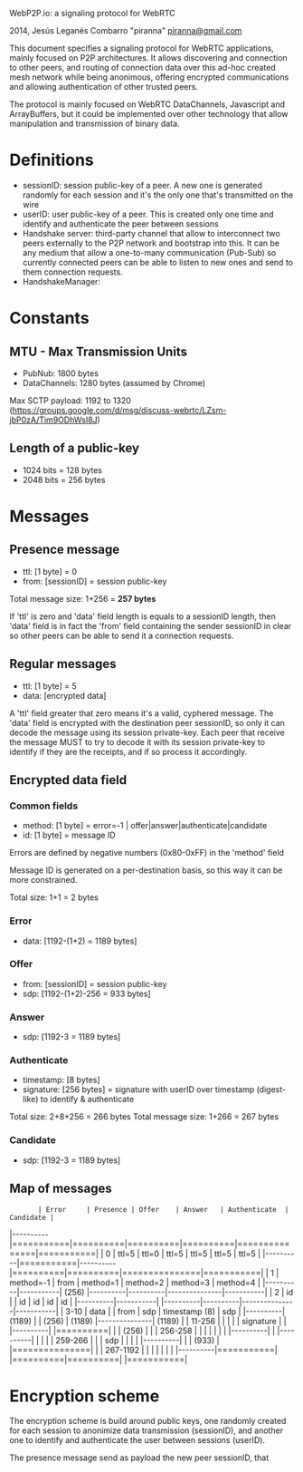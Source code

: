 WebP2P.io: a signaling protocol for WebRTC 

2014, Jesús Leganés Combarro "piranna"
piranna@gmail.com

This document specifies a signaling protocol for WebRTC applications, mainly
focused on P2P architectures. It allows discovering and connection to other
peers, and routing of connection data over this ad-hoc created mesh network
while being anonimous, offering encrypted communications and allowing
authentication of other trusted peers.

The protocol is mainly focused on WebRTC DataChannels, Javascript and
ArrayBuffers, but it could be implemented over other technology that allow
manipulation and transmission of binary data.


# Definitions
 * sessionID: session public-key of a peer. A new one is generated randomly for
   each session and it's the only one that's transmitted on the wire
 * userID: user public-key of a peer. This is created only one time and identify
   and authenticate the peer between sessions
 * Handshake server: third-party channel that allow to interconnect two peers
   externally to the P2P network and bootstrap into this. It can be any medium
   that allow a one-to-many communication (Pub-Sub) so currently connected peers
   can be able to listen to new ones and send to them connection requests.
 * HandshakeManager: 


# Constants

## MTU - Max Transmission Units
 * PubNub: 1800 bytes
 * DataChannels: 1280 bytes (assumed by Chrome)

Max SCTP payload: 1192 to 1320 (https://groups.google.com/d/msg/discuss-webrtc/LZsm-jbP0zA/Tim9ODhWsI8J)


## Length of a public-key
 * 1024 bits = 128 bytes
 * 2048 bits = 256 bytes


# Messages

## Presence message
 * ttl:    [1 byte] = 0
 * from:   [sessionID] = session public-key

Total message size: 1+256 = **257 bytes**

If 'ttl' is zero and 'data' field length is equals to a sessionID length, then
'data' field is in fact the 'from' field containing the sender sessionID in
clear so other peers can be able to send it a connection requests.


## Regular messages
 * ttl:    [1 byte] = 5
 * data:   [encrypted data]

A 'ttl' field greater that zero means it's a valid, cyphered message. The 'data'
field is encrypted with the destination peer sessionID, so only it can decode
the message using its session private-key. Each peer that receive the message
MUST to try to decode it with its session private-key to identify if they are
the receipts, and if so process it accordingly.


## Encrypted data field

### Common fields
 * method: [1 byte] = error=-1 | offer|answer|authenticate|candidate
 * id:     [1 byte] = message ID

Errors are defined by negative numbers (0x80-0xFF) in the 'method' field

Message ID is generated on a per-destination basis, so this way it can be more constrained.

Total size: 1+1 = 2 bytes


### Error
 * data: [1192-(1+2) = 1189 bytes]


### Offer
 * from: [sessionID] = session public-key
 * sdp:  [1192-(1+2)-256 = 933 bytes]


### Answer
 * sdp: [1192-3 = 1189 bytes]

### Authenticate
* timestamp: [8 bytes]
* signature: [256 bytes] = signature with userID over timestamp (digest-like) to identify & authenticate

Total size: 2+8+256 = 266 bytes
Total message size: 1+266 = 267 bytes


### Candidate
 * sdp: [1192-3 = 1189 bytes]


## Map of messages

           | Error     | Presence | Offer    | Answer   | Authenticate  | Candidate |
|----------|===========|==========|==========|==========|===============|===========|
| 0        | ttl=5     | ttl=0    | ttl=5    | ttl=5    | ttl=5         | ttl=5     |
|----------|===========|----------|==========|==========|===============|===========|
| 1        | method=-1 | from     | method=1 | method=2 | method=3      | method=4  |
|----------|-----------| (256)    |----------|----------|---------------|-----------|
| 2        | id        |          | id       | id       | id            | id        |
|----------|-----------|          |----------|----------|---------------|-----------|
| 3-10     | data      |          | from     | sdp      | timestamp (8) | sdp       |
|----------| (1189)    |          | (256)    | (1189)   |---------------| (1189)    |
| 11-256   |           |          |          |          | signature     |           |
|----------|           |==========|          |          | (256)         |           |
| 256-258  |           |          |          |          |               |           |
|----------|           |          |----------|          |               |           |
| 259-266  |           |          | sdp      |          |               |           |
|----------|           |          | (933)    |          |===============|           |
| 267-1192 |           |          |          |          |               |           |
|----------|===========|          |==========|==========|               |===========|


# Encryption scheme

The encryption scheme is build around public keys, one randomly created for each
session to anonimize data transmission (sessionID), and another one to identify
and authenticate the user between sessions (userID).

The presence message send as payload the new peer sessionID, that 
